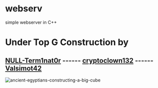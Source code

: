 # webserv
simple webserver in C++

# Under Top G Construction by

## [NULL-Term1nat0r](https://github.com/NULL-Term1nat0r) ------ [cryptoclown132](https://github.com/cryptoclown132) ------ [Valsimot42](https://github.com/Valsimot42)

![ancient-egyptians-constructing-a-big-cube](https://github.com/NULL-Term1nat0r/webserv/assets/109620716/1e04f412-6679-4304-8624-ef6bada4c8c2)

